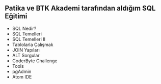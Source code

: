 ## Patika ve BTK Akademi tarafından aldığım SQL Eğitimi





- SQL Nedir?
- SQL Temelleri
- SQL Temelleri II
- Tablolarla Çalışmak
- JOIN Yapıları
- ALT Sorgular
- CoderByte Challenge
- Tools
 - pgAdmin
 - Atom IDE
